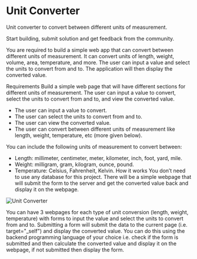 # Unit Converter
Unit converter to convert between different units of measurement.

Start building, submit solution and get feedback from the community.


You are required to build a simple web app that can convert between different units of measurement. It can convert units of length, weight, volume, area, temperature, and more. The user can input a value and select the units to convert from and to. The application will then display the converted value.

Requirements
Build a simple web page that will have different sections for different units of measurement. The user can input a value to convert, select the units to convert from and to, and view the converted value.

+ The user can input a value to convert.
+ The user can select the units to convert from and to.
+ The user can view the converted value.
+ The user can convert between different units of measurement like length, weight, temperature, etc (more given below).

You can include the following units of measurement to convert between:

+ Length: millimeter, centimeter, meter, kilometer, inch, foot, yard, mile.
+ Weight: milligram, gram, kilogram, ounce, pound.
+ Temperature: Celsius, Fahrenheit, Kelvin.
How it works
You don’t need to use any database for this project. There will be a simple webpage that will submit the form to the server and get the converted value back and display it on the webpage.

![Unit Converter](https://assets.roadmap.sh/guest/unit-converter-be-project.png)

You can have 3 webpages for each type of unit conversion (length, weight, temperature) with forms to input the value and select the units to convert from and to. Submitting a form will submit the data to the current page (i.e. target="_self") and display the converted value. You can do this using the backend programming language of your choice i.e. check if the form is submitted and then calculate the converted value and display it on the webpage, if not submitted then display the form.